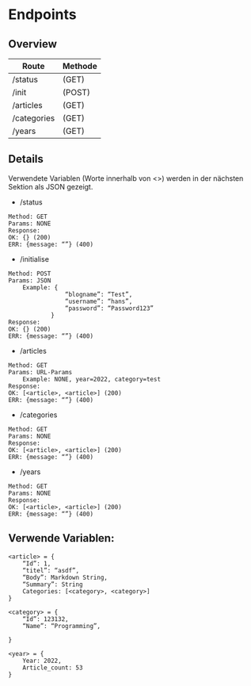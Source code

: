# Endpoints

## Overview

| Route       | Methode |
| ----------- | ------- |
| /status     | (GET)   |
| /init       | (POST)  |
| /articles   | (GET)   |
| /categories | (GET)   |
| /years      | (GET)   |

## Details

Verwendete Variablen (Worte innerhalb von \<>) werden in der nächsten Sektion als JSON gezeigt.

- /status

```
Method: GET
Params: NONE
Response:
OK: {} (200)
ERR: {message: “”} (400)
```

- /initialise

```
Method: POST
Params: JSON
    Example: {
                “blogname”: “Test”,
                “username”: “hans”,
                “password”: “Password123”
            }
Response:
OK: {} (200)
ERR: {message: “”} (400)
```

- /articles

```
Method: GET
Params: URL-Params
    Example: NONE, year=2022, category=test
Response:
OK: [<article>, <article>] (200)
ERR: {message: “”} (400)
```

- /categories

```
Method: GET
Params: NONE
Response:
OK: [<article>, <article>] (200)
ERR: {message: “”} (400)
```

- /years

```
Method: GET
Params: NONE
Response:
OK: [<article>, <article>] (200)
ERR: {message: “”} (400)
```

## Verwende Variablen:

```
<article> = {
    “Id”: 1,
    “titel”: “asdf”,
    “Body”: Markdown String,
    “Summary”: String
    Categories: [<category>, <category>]
}

<category> = {
    “Id”: 123132,
    “Name”: “Programming”,

}

<year> = {
    Year: 2022,
    Article_count: 53
}
```
